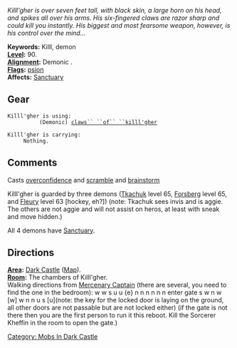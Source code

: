 *Killl'gher is over seven feet tall, with black skin, a large horn on
his head, and spikes all over his arms. His six-fingered claws are razor
sharp and could kill you instantly. His biggest and most fearsome
weapon, however, is his control over the mind...*

**Keywords:** Killl, demon  
**[Level](Level "wikilink"):** 90.  
**[Alignment](Alignment "wikilink"):** Demonic .  
**[Flags](:Category:Mob_Types "wikilink"):**
[psion](Spellcasting_Mobs "wikilink")  
**Affects:** [Sanctuary](Sanctuary "wikilink")

## Gear

`Killl'gher is using:`  
<wielded>`          (Demonic) `[`claws`` ``of`` ``killl'gher`](Claws_Of_Killl'gher "wikilink")

`Killl'gher is carrying:`  
`     Nothing.`

## Comments

Casts [overconfidence](Overconfidence "wikilink") and
[scramble](Scramble "wikilink") and [brainstorm](Brainstorm "wikilink")

Killl'gher is guarded by three demons ([Tkachuk](Tkachuk "wikilink")
level 65, [Forsberg](Forsberg "wikilink") level 65, and
[Fleury](Fleury "wikilink") level 63 \[hockey, eh?\]) (note: Tkachuk
sees invis and is aggie. The others are not aggie and will not assist on
heros, at least with sneak and move hidden.)

All 4 demons have [Sanctuary](Sanctuary "wikilink").

## Directions

**[Area](:Category:_Areas "wikilink"):** [Dark
Castle](:Category:_Dark_Castle "wikilink")
([Map](Dark_Castle_Map "wikilink")).  
**[Room](:Category:_Rooms "wikilink"):** The chambers of Killl'gher.  
Walking directions from [Mercenary
Captain](Mercenary_Captain "wikilink") (there are several, you need to
find the one in the bedroom): w w s u u {e} n n n n n n enter gate s w n
w \[w\] w n n u s \[u\](note: the key for the locked door is laying on
the ground, all other doors are not passable but are not locked either)
(if the gate is not there then you are the first person to run it this
reboot. Kill the Sorcerer Kheffin in the room to open the gate.)

[Category: Mobs In Dark
Castle](Category:_Mobs_In_Dark_Castle "wikilink")
